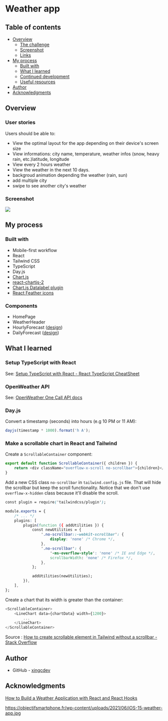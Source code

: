 # Weather app

## Table of contents

- [Overview](#overview)
  - [The challenge](#user-stories)
  - [Screenshot](#screenshot)
  - [Links](#links)
- [My process](#my-process)
  - [Built with](#built-with)
  - [What I learned](#what-i-learned)
  - [Continued development](#continued-development)
  - [Useful resources](#useful-resources)
- [Author](#author)
- [Acknowledgments](#acknowledgments)

## Overview

### User stories

Users should be able to:

- View the optimal layout for the app depending on their device's screen size
- View informations: city name, temperature, weather infos (snow, heavy rain, etc.)latitude, longitude
- View every 2 hours weather
- View the weather in the next 10 days.
- backgroud animation depending the weather (rain, sun)
- add multiple city
- swipe to see another city's weather

### Screenshot

![](./screenshot.jpg)

## My process

### Built with

- Mobile-first workflow
- React
- Tailwind CSS
- TypeScript
- Day.js
- [Chart.js](https://www.chartjs.org/)
- [react-chartjs-2](https://github.com/reactchartjs/react-chartjs-2)
- [Chart.js Datalabel plugin](https://chartjs-plugin-datalabels.netlify.app/)
- [React Feather icons](https://github.com/feathericons/react-feather)

### Components

- HomePage
- WeatherHeader
- HourlyForecast ([design](https://dribbble.com/shots/11474539-Weather-App))
- DailyForecast ([design](https://dribbble.com/shots/11474539-Weather-App))

## What I learned

### Setup TypeScript with React

See: [Setup TypeScript with React - React TypeScript CheatSheet](https://react-typescript-cheatsheet.netlify.app/docs/basic/setup)

### OpenWeather API

See: [OpenWeather One Call API docs](https://openweathermap.org/api/one-call-api)

### Day.js

Convert a timestamp (seconds) into hours (e.g 10 PM or 11 AM):

```javascript
dayjs(timestamp * 1000).format('h A');
```

### Make a scrollable chart in React and Tailwind

Create a `ScrollableContainer` component:

```javascript
export default function ScrollableContainer({ children }) {
	return <div className="overflow-x-scroll no-scrollbar">{children}</div>;
}
```

Add a new CSS class `no-scrollbar` in `tailwind.config.js` file. That will hide the scrollbar but keep the scroll functionality.
Notice that we don't use `overflow-x-hidden` class because it'll disable the scroll.

```css
const plugin = require('tailwindcss/plugin');

module.exports = {
	/* ... */
	plugins: [
		plugin(function ({ addUtilities }) {
			const newUtilities = {
				'.no-scrollbar::-webkit-scrollbar': {
					display: 'none' /* Chrome */,
				},
				'.no-scrollbar': {
					'-ms-overflow-style': 'none' /* IE and Edge */,
					scrollbarWidth: 'none' /* Firefox */,
				},
			};

			addUtilities(newUtilities);
		}),
	],
};
```

Create a chart that its width is greater than the container:

```javascript
<ScrollableContainer>
	<LineChart data={chartData} width={1200}>
		...
	</LineChart>
</ScrollableContainer>
```

Source : [How to create scrollable element in Tailwind without a scrollbar - Stack Overflow](https://stackoverflow.com/a/66436651)

## Author

- GitHub - [xingcdev](https://github.com/xingcdev)

## Acknowledgments

[How to Build a Weather Application with React and React Hooks](https://www.freecodecamp.org/news/learn-react-by-building-a-weather-app/)

https://objectifsmartphone.fr/wp-content/uploads/2021/06/iOS-15-weather-app.jpg
